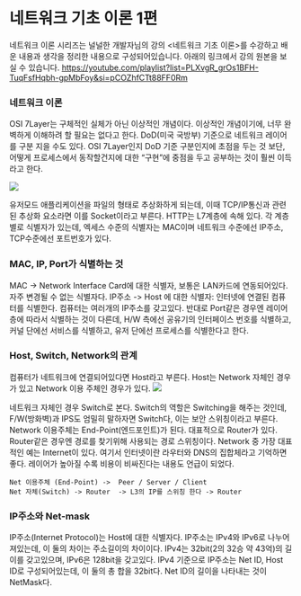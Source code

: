 # 네트워크 기초 이론 1편

네트워크 이론 시리즈는 널널한 개발자님의 강의 <네트워크 기초 이론>를 수강하고 배운 내용과 생각을 정리한 내용으로 구성되어있습니다. 아래의 링크에서 강의 원본을 보실 수 있습니다.
https://youtube.com/playlist?list=PLXvgR_grOs1BFH-TuqFsfHqbh-gpMbFoy&si=pCOZhfCTt88FF0Rm

### 네트워크 이론

OSI 7Layer는 구체적인 실체가 아닌 이상적인 개념이다. 이상적인 개념이기에, 너무 완벽하게 이해하려 할 필요는 없다고 한다. DoD(미국 국방부) 기준으로 네트워크 레이어를 구분 지을 수도 있다.
OSI 7Layer인지 DoD 기준 구분인지에 초점을 두는 것 보단, 어떻게 프로세스에서 동작할건지에 대한 “구현”에 중점을 두고 공부하는 것이 훨씬 이득라고 한다.

![](https://velog.velcdn.com/images/dev_dowon/post/d78f95e2-8455-43eb-be4c-664c8bb3dd27/image.png)

유저모드 애플리케이션을 파일의 형태로 추상화하게 되는데, 이때 TCP/IP통신과 관련된 추상화 요소라면 이를 Socket이라고 부른다. HTTP는 L7계층에 속해 있다.
각 계층별로 식별자가 있는데, 엑세스 수준의 식별자는 MAC이며 네트워크 수준에선 IP주소, TCP수준에선 포트번호가 있다.

### MAC, IP, Port가 식별하는 것

MAC -> Network Interface Card에 대한 식별자, 보통은 LAN카드에 연동되어있다. 자주 변경될 수 없는 식별자다.
IP주소 -> Host 에 대한 식별자: 인터넷에 연결된 컴퓨터를 식별한다. 컴퓨터는 여러개의 IP주소를 갖고있다.
반대로 Port같은 경우엔 레이어층에 따라서 식별하는 것이 다른데, H/W 측에선 공유기의 인터페이스 번호를 식별하고, 커널 단에선 서비스를 식별하고, 유저 단에선 프로세스를 식별한다고 한다.

### Host, Switch, Network의 관계

컴퓨터가 네트워크에 연결되어있다면 Host라고 부른다. Host는 Network 자체인 경우가 있고 Network 이용 주체인 경우가 있다.
![](https://velog.velcdn.com/images/dev_dowon/post/5614da51-fefb-4375-8678-f8615a149758/image.png)

네트워크 자체인 경우 Switch로 본다. Switch의 역할은 Switching을 해주는 것인데, F/W(방화벽)과 IPS도 엄밀히 말하자면 Switch다, 이는 보안 스위칭이라고 부른다.
Network 이용주체는 End-Point(엔드포인트)가 된다. 대표적으로 Router가 있다. Router같은 경우엔 경로를 찾기위해 사용되는 경로 스위칭이다.
Network 중 가장 대표적인 예는 Internet이 있다. 여기서 인터넷이란 라우터와 DNS의 집합체라고 기억하면 좋다.
레이어가 높아질 수록 비용이 비싸진다는 내용도 언급이 되었다.

```
Net 이용주체 (End-Point) ->  Peer / Server / Client
Net 자체(Switch) -> Router  -> L3의 IP를 스위칭 한다 -> Router
```

### IP주소와 Net-mask

IP주소(Internet Protocol)는 Host에 대한 식별자다. IP주소는 IPv4와 IPv6로 나누어져있는데, 이 둘의 차이는 주소길이의 차이이다. IPv4는 32bit(2의 32승 약 43억)의 길이를 갖고있으며, IPv6은 128bit을 갖고있다. IPv4 기준으로 IP주소는 Net ID, Host ID로 구성되어있는데, 이 둘의 총 합을 32bit다. Net ID의 길이을 나타내는 것이 NetMask다.
